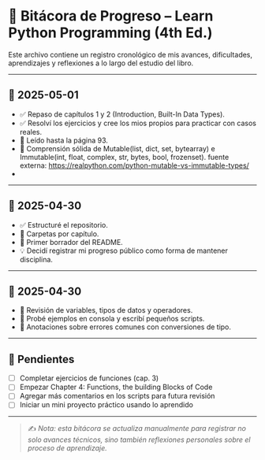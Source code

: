 # 📓 Bitácora de Progreso – Learn Python Programming (4th Ed.)

Este archivo contiene un registro cronológico de mis avances, dificultades, aprendizajes y reflexiones a lo largo del estudio del libro.

---

## 📅 2025-05-01

- ✅ Repaso de capítulos 1 y 2 (Introduction, Built-In Data Types).
- ✅ Resolví los ejercicios y cree los mios propios para practicar con casos reales.
- 📖 Leído hasta la página 93.
- 🧠 Comprensión sólida de Mutable(list, dict, set, bytearray) e Immutable(int, float, complex, str, bytes, bool, frozenset).
fuente externa: https://realpython.com/python-mutable-vs-immutable-types/
- 

---

## 📅 2025-04-30

- ✅ Estructuré el repositorio.
- 📁 Carpetas por capítulo.
- 📝 Primer borrador del README.
- 💡 Decidí registrar mi progreso público como forma de mantener disciplina.

---

## 📅 2025-04-30

- 📖 Revisión de variables, tipos de datos y operadores.
- 🧪 Probé ejemplos en consola y escribí pequeños scripts.
- 📝 Anotaciones sobre errores comunes con conversiones de tipo.

---

## 📌 Pendientes

- [ ] Completar ejercicios de funciones (cap. 3)
- [ ] Empezar Chapter 4: Functions, the building Blocks of Code
- [ ] Agregar más comentarios en los scripts para futura revisión
- [ ] Iniciar un mini proyecto práctico usando lo aprendido

---

> ✍️ *Nota: esta bitácora se actualiza manualmente para registrar no solo avances técnicos, sino también reflexiones personales sobre el proceso de aprendizaje.*
